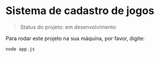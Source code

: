 <h1> Sistema de cadastro de jogos </h1>

> Status do projeto: em desenvolvimento

Para rodar este projeto na sua máquina, por favor, digite:
```
node app.js
```
